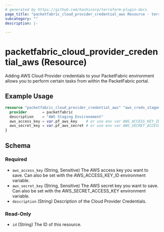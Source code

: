 ```yaml
---
# generated by https://github.com/hashicorp/terraform-plugin-docs
page_title: "packetfabric_cloud_provider_credential_aws Resource - terraform-provider-packetfabric"
subcategory: ""
description: |-
  
---
```


# packetfabric_cloud_provider_credential_aws (Resource)

Adding AWS Cloud Provider credentials to your PacketFabric environment allows you to perform certain tasks from within the PacketFabric portal.

## Example Usage

```terraform
resource "packetfabric_cloud_provider_credential_aws" "aws_creds_staged" {
  provider       = packetfabric
  description    = "AWS Staging Environement"
  aws_access_key = var.pf_aws_key    # or use env var AWS_ACCESS_KEY_ID
  aws_secret_key = var.pf_aws_secret # or use env var AWS_SECRET_ACCESS_KEY
}
```

<!-- schema generated by tfplugindocs -->
## Schema

### Required

- `aws_access_key` (String, Sensitive) The AWS access key you want to save. Can also be set with the AWS_ACCESS_KEY_ID environment variable.
- `aws_secret_key` (String, Sensitive) The AWS secret key you want to save. Can also be set with the AWS_SECRET_ACCESS_KEY environment variable.
- `description` (String) Description of the Cloud Provider Credentials.

### Read-Only

- `id` (String) The ID of this resource.


